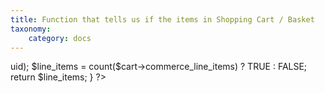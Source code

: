 ```yaml
---
title: Function that tells us if the items in Shopping Cart / Basket
taxonomy:
    category: docs
---
```


<?php
// Provided by stevetook in the forums.
function items_on_cart() {
  global $user;
  $cart = commerce_cart_order_load($user->uid); 
  $line_items = count($cart->commerce_line_items) ? TRUE : FALSE;
  return $line_items;
}
?>
